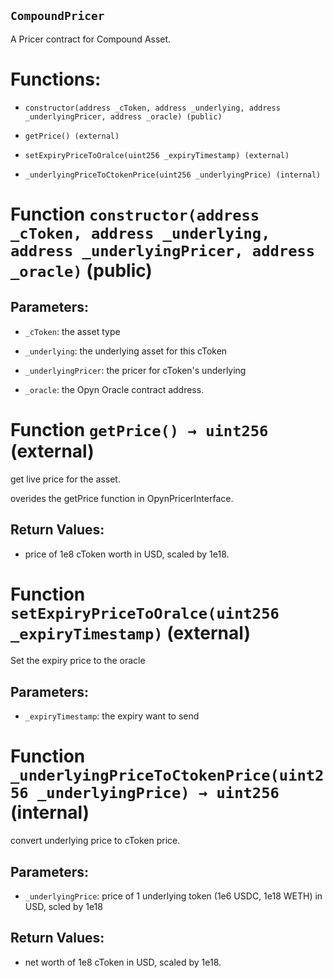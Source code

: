 ## `CompoundPricer`

A Pricer contract for Compound Asset.

# Functions:

- `constructor(address _cToken, address _underlying, address _underlyingPricer, address _oracle) (public)`

- `getPrice() (external)`

- `setExpiryPriceToOralce(uint256 _expiryTimestamp) (external)`

- `_underlyingPriceToCtokenPrice(uint256 _underlyingPrice) (internal)`

# Function `constructor(address _cToken, address _underlying, address _underlyingPricer, address _oracle)` (public)

## Parameters:

- `_cToken`: the asset type

- `_underlying`: the underlying asset for this cToken

- `_underlyingPricer`: the pricer for cToken's underlying

- `_oracle`: the Opyn Oracle contract address.

# Function `getPrice() → uint256` (external)

get live price for the asset.

overides the getPrice function in OpynPricerInterface.

## Return Values:

- price of 1e8 cToken worth in USD, scaled by 1e18.

# Function `setExpiryPriceToOralce(uint256 _expiryTimestamp)` (external)

Set the expiry price to the oracle

## Parameters:

- `_expiryTimestamp`: the expiry want to send

# Function `_underlyingPriceToCtokenPrice(uint256 _underlyingPrice) → uint256` (internal)

convert underlying price to cToken price.

## Parameters:

- `_underlyingPrice`: price of 1 underlying token (1e6 USDC, 1e18 WETH) in USD, scled by 1e18

## Return Values:

- net worth of 1e8 cToken in USD, scaled by 1e18.
